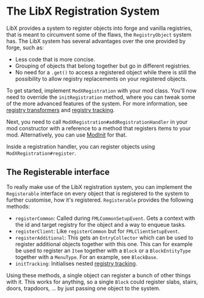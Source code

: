 # The LibX Registration System

LibX provides a system to register objects into forge and vanilla registries, that is meant to circumvent some of the flaws, the `RegistryObject` system has.
The LibX system has several advantages over the one provided by forge, such as:

  * Less code that is more concise.
  * Grouping of objects that belong together but go in different registries.
  * No need for a `.get()` to access a registered object while there is still the possibility to allow registry replacements on your registered objects.

To get started, implement `ModXRegistration` with your mod class.
You'll now need to override the `initRegistration` method, where you can tweak some of the more advanced features of the system.
For more information, see [registry transformers](transformers.md) and [registry tracking](tracking.md).

Next, you need to call `ModXRegistration#addRegistrationHandler` in your mod constructor with a reference to a method that registers items to your mod. Alternatively, you can use [ModInit](../modinit/registration.md) for that.

Inside a registration handler, you can register objects using `ModXRegistration#register`.

## The Registerable interface

To really make use of the LibX registration system, you can implement the `Registerable` interface on every object that is registered to the system to further customise, how it's registered.
`Registerable` provides the following methods:

  * `registerCommon`: Called during `FMLCommonSetupEvent`.
    Gets a context with the id and target registry for the object and a way to enqueue tasks.
  * `registerClient`: Like `registerCommon` but for `FMLClientSetupEvent`.
  * `registerAdditional`: This gets an `EntryCollector` which can be used to register additional objects together with this one.
    This can for example be used to register an `Item` together with a `Block` or a `BlockEntityType` together with a `MenuType`.
    For an example, see `BlockBase`.
  * `initTracking`: Initialises nested [registry tracking](tracking.md).

Using these methods, a single object can register a bunch of other things with it.
This works for anything, so a single `Block` could register slabs, stairs, doors, trapdoors, ... by just passing one object to the system.
